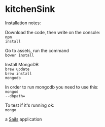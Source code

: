 # kitchenSink

Installation notes:

Download the code, then write on the console:<br>
<code>npm install</code>

Go to assets, run the command<br>
<code>bower install</code>

Install MongoDB<br>
<code>brew update</code><br>
<code>brew install mongodb</code>

In order to run mongodb you need to use this:<br>
<code>mongod --dbpath=<Your chosen db path></code>

To test if it's running ok:<br>
<code>mongo</code>

a [Sails](http://sailsjs.org) application
